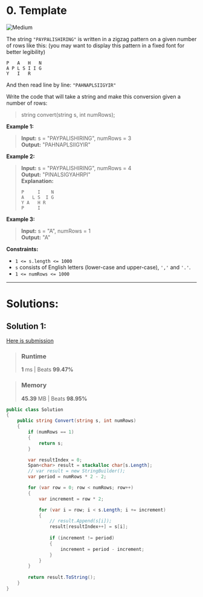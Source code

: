 ﻿# 0. Template

![Medium](https://img.shields.io/badge/-Medium-ffb800?style=flat)


The string `"PAYPALISHIRING"` is written in a zigzag pattern on a given number of rows like this: (you may want to display this pattern in a fixed font for better legibility)
```
P   A   H   N 
A P L S I I G 
Y   I   R 
```

And then read line by line: `"PAHNAPLSIIGYIR"`

Write the code that will take a string and make this conversion given a number of rows:

> string convert(string s, int numRows);

**Example 1:**

> **Input:** s = "PAYPALISHIRING", numRows = 3 \
> **Output:** "PAHNAPLSIIGYIR"

**Example 2:**

> **Input:** s = "PAYPALISHIRING", numRows = 4 \
> **Output:** "PINALSIGYAHRPI" \
> **Explanation:**
> ```
> P     I    N
> A   L S  I G
> Y A   H R
> P     I
> ```

**Example 3:**

> **Input:** s = "A", numRows = 1 \
> **Output:** "A"

**Constraints:**

* `1 <= s.length <= 1000`
* `s` consists of English letters (lower-case and upper-case), `','` and `'.'`.
* `1 <= numRows <= 1000`

---

# Solutions:
## Solution 1:
[Here is submission]()
> ### Runtime
> **1** ms | Beats **99.47%**

> ### Memory
> **45.39** MB | Beats **98.95%**
```csharp
public class Solution
{
    public string Convert(string s, int numRows)
    {
        if (numRows == 1)
        {
            return s;
        }

        var resultIndex = 0;
        Span<char> result = stackalloc char[s.Length];
        // var result = new StringBuilder();
        var period = numRows * 2 - 2;

        for (var row = 0; row < numRows; row++)
        {
            var increment = row * 2;

            for (var i = row; i < s.Length; i += increment)
            {
                // result.Append(s[i]);
                result[resultIndex++] = s[i];
                
                if (increment != period)
                {
                    increment = period - increment;
                }
            }
        }
        
        return result.ToString();
    }
}
```
